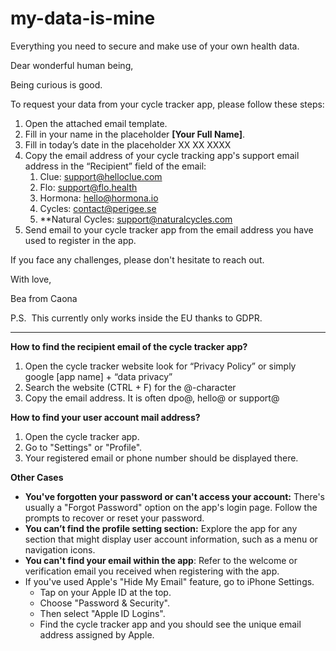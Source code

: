 # my-data-is-mine
Everything you need to secure and make use of your own health data. 

Dear wonderful human being,

Being curious is good.

To request your data from your cycle tracker app, please follow these steps:

1. Open the attached email template.
2. Fill in your name in the placeholder **[Your Full Name]**.
3. Fill in today’s date in the placeholder XX XX XXXX
4. Copy the email address of your cycle tracking app's support email address in the “Recipient” field of the email:
    1. Clue: support@helloclue.com
    2. Flo: support@flo.health
    3. Hormona: hello@hormona.io
    4. Cycles: contact@perigee.se
    5. **Natural Cycles: support@naturalcycles.com
5. Send email to your cycle tracker app from the email address you have used to register in the app.

If you face any challenges, please don't hesitate to reach out.

With love,

Bea from Caona

P.S.  This currently only works inside the EU thanks to GDPR.

---

**How to find the recipient email of the cycle tracker app?**

1. Open the cycle tracker website look for “Privacy Policy” or simply google [app name] + “data privacy”
2. Search the website (CTRL + F) for the @-character
3. Copy the email address. It is often dpo@, hello@ or support@

**How to find your user account mail address?**

1. Open the cycle tracker app.
2. Go to "Settings" or "Profile".
3. Your registered email or phone number should be displayed there.

**Other Cases**

- **You've forgotten your password or can't access your account:** There's usually a "Forgot Password" option on the app's login page. Follow the prompts to recover or reset your password.
- **You can’t find the profile setting section:** Explore the app for any section that might display user account information, such as a menu or navigation icons.
- **You can't find your email within the app**: Refer to the welcome or verification email you received when registering with the app.
- If you've used Apple's "Hide My Email" feature, go to iPhone Settings.
    - Tap on your Apple ID at the top.
    - Choose "Password & Security".
    - Then select "Apple ID Logins".
    - Find the cycle tracker app and you should see the unique email address assigned by Apple.
